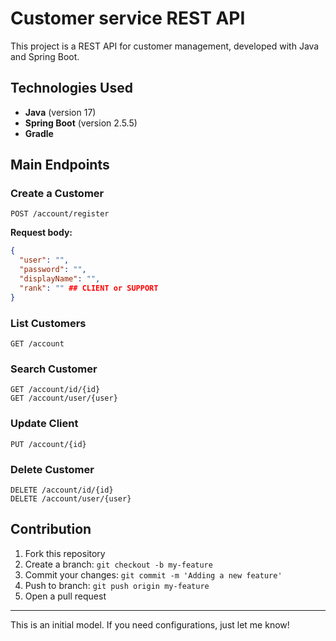 # Customer service REST API

This project is a REST API for customer management, developed with Java and Spring Boot.

## Technologies Used
- **Java** (version 17)
- **Spring Boot** (version 2.5.5)
- **Gradle**

## Main Endpoints

### Create a Customer
``` http
POST /account/register
```
**Request body:**
```json
{
  "user": "",
  "password": "",
  "displayName": "",
  "rank": "" ## CLIENT or SUPPORT
}
```

### List Customers
``` http
GET /account
```

### Search Customer
``` http
GET /account/id/{id}
GET /account/user/{user}
```

### Update Client
``` http
PUT /account/{id}
```

### Delete Customer
``` http
DELETE /account/id/{id}
DELETE /account/user/{user}
```

## Contribution
1. Fork this repository
2. Create a branch: `git checkout -b my-feature`
3. Commit your changes: `git commit -m 'Adding a new feature'`
4. Push to branch: `git push origin my-feature`
5. Open a pull request

---
This is an initial model. If you need configurations, just let me know!